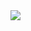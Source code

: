
<img src="https://img.shields.io/badge/bseungpil@gmail.com-EA4335?style=flat&logo=Gmail&logoColor=ffffff"/>
